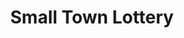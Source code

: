---
title: "Small Town Lottery"
url: /davao-city/small-town-lottery-orchids-street/
shop: lottery
---